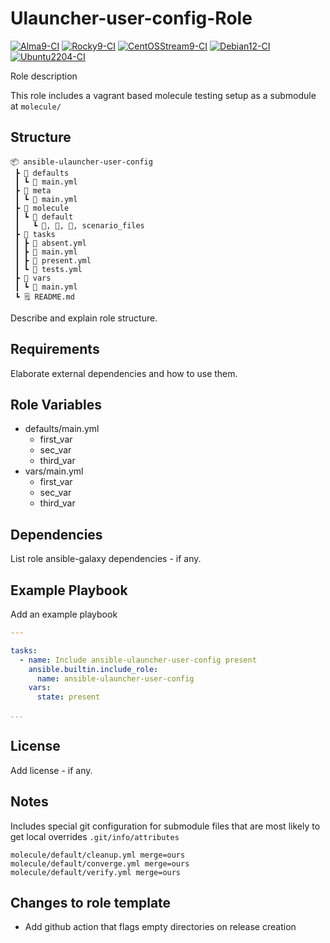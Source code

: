 # Ulauncher-user-config-Role

[![Alma9-CI](https://github.com/philnewm/ansible-ulauncher-user-config/actions/workflows/alma9-ci-caller.yml/badge.svg)](https://github.com/philnewm/ansible-ulauncher-user-config/actions/workflows/alma9-ci-caller.yml)  [![Rocky9-CI](https://github.com/philnewm/ansible-ulauncher-user-config/actions/workflows/rocky9-ci-caller.yml/badge.svg)](https://github.com/philnewm/ansible-ulauncher-user-config/actions/workflows/rocky9-ci-caller.yml)  [![CentOSStream9-CI](https://github.com/philnewm/ansible-ulauncher-user-config/actions/workflows/centosstream9-ci-caller.yml/badge.svg)](https://github.com/philnewm/ansible-ulauncher-user-config/actions/workflows/centosstream9-ci-caller.yml)  [![Debian12-CI](https://github.com/philnewm/ansible-ulauncher-user-config/actions/workflows/debian12-ci-caller.yml/badge.svg)](https://github.com/philnewm/ansible-ulauncher-user-config/actions/workflows/debian12-ci-caller.yml)  [![Ubuntu2204-CI](https://github.com/philnewm/ansible-ulauncher-user-config/actions/workflows/ubuntu2204-ci-caller.yml/badge.svg)](https://github.com/philnewm/ansible-ulauncher-user-config/actions/workflows/ubuntu2204-ci-caller.yml)

Role description

This role includes a vagrant based molecule testing setup as a submodule at `molecule/`

## Structure

```code
📦 ansible-ulauncher-user-config
 ┣ 📂 defaults
 ┃ ┗ 📜 main.yml
 ┣ 📂 meta
 ┃ ┗ 📜 main.yml
 ┣ 📂 molecule
 ┃ ┗ 📂 default
 ┃   ┗ 📜, 📜, 📜, scenario_files
 ┣ 📂 tasks
 ┃ ┣ 📜 absent.yml
 ┃ ┣ 📜 main.yml
 ┃ ┣ 📜 present.yml
 ┃ ┗ 📜 tests.yml
 ┣ 📂 vars
 ┃ ┗ 📜 main.yml
 ┗ 🗒️ README.md

```

Describe and explain role structure.

## Requirements

Elaborate external dependencies and how to use them.

## Role Variables

* defaults/main.yml
  * first_var
  * sec_var
  * third_var
* vars/main.yml
  * first_var
  * sec_var
  * third_var

## Dependencies

List role ansible-galaxy dependencies - if any.

## Example Playbook

Add an example playbook

```yaml
---

tasks:
  - name: Include ansible-ulauncher-user-config present
    ansible.builtin.include_role:
      name: ansible-ulauncher-user-config
    vars:
      state: present

...
```

## License

Add license - if any.

## Notes

Includes special git configuration for submodule files that are most likely to get local overrides
`.git/info/attributes`

```code
molecule/default/cleanup.yml merge=ours
molecule/default/converge.yml merge=ours
molecule/default/verify.yml merge=ours
```

## Changes to role template

* Add github action that flags empty directories on release creation
